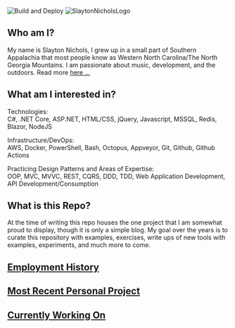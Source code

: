 ![Build and Deploy](https://github.com/SlaytonNichols/SlaytonNichols/workflows/Build%20and%20Deploy/badge.svg)
![SlaytonNicholsLogo](https://user-images.githubusercontent.com/45402324/88486759-ff3f6e80-cf4d-11ea-8869-cb0de304b698.png)

## Who am I?
My name is Slayton Nichols, I grew up in a small part of Southern Appalachia that most people know as Western North Carolina/The North Georgia Mountains. I am passionate about music, development, and the outdoors. Read more [here ...](https://nicholsslayton.com/posts/introduction)

## What am I interested in?
Technologies:                                                                                                                                                           
C#, .NET Core, ASP.NET, HTML/CSS, jQuery, Javascript, MSSQL, Redis, Blazor, NodeJS

Infrastructure/DevOps:                                                                                                                                       
AWS, Docker, PowerShell, Bash, Octopus, Appveyor, Git, Github, Github Actions

Practicing Design Patterns and Areas of Expertise:                                                                                          
OOP, MVC, MVVC, REST, CQRS, DDD, TDD, Web Application Development, API Development/Consumption


## What is this Repo? 
At the time of writing this repo houses the one project that I am somewhat proud to display, though it is only a simple blog. My goal over the years is to curate this repository with examples, exercises, write ups of new tools with examples, experiments, and much more to come.

## [Employment History](https://nicholsslayton.com/)

## [Most Recent Personal Project](https://nicholsslayton.com/posts/github-actions-net-core-31-continuous-deployment)

## [Currently Working On](https://nicholsslayton.com/posts/todo)
